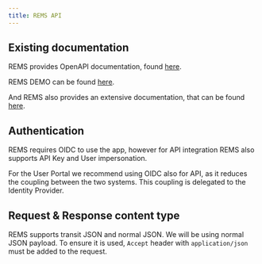 ```yaml
---
title: REMS API
---
```

<!--
SPDX-FileCopyrightText: 2024 PNED G.I.E.

SPDX-License-Identifier: CC-BY-4.0
-->

## Existing documentation

REMS provides OpenAPI documentation, found [here](https://rems-test.rahtiapp.fi/swagger-ui/index.html).

REMS DEMO can be found [here](https://rems-demo.rahtiapp.fi).

And REMS also provides an extensive documentation, that can be found [here](https://github.com/CSCfi/rems/blob/master/docs/using-the-api.md).

## Authentication

REMS requires OIDC to use the app, however for API integration REMS also supports API Key and User impersonation.

For the User Portal we recommend using OIDC also for API, as it reduces the coupling between the two systems. This coupling is delegated to the Identity Provider.

## Request & Response content type

REMS supports transit JSON and normal JSON. We will be using normal JSON payload. To ensure it is used, `Accept` header with `application/json` must be added to the request.